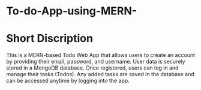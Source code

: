 # To-do-App-using-MERN-

# Short Discription
This is a MERN-based Todo Web App that allows users to create an account by providing their email, password, and username. User data is securely stored in a MongoDB database. Once registered, users can log in and manage their tasks (Todos). Any added tasks are saved in the database and can be accessed anytime by logging into the app.
